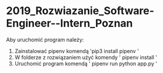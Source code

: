 # 2019_Rozwiazanie_Software-Engineer--Intern_Poznan

Aby uruchomić program należy:
1. Zainstalować pipenv komendą 'pip3 install pipenv '
2. W folderze z rozwiązaniem użyć komendy ' pipenv install '
3. Uruchomić program komendą ' pipenv run python app.py ' 
